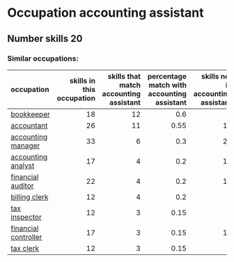 # Occupation accounting assistant
## Number skills 20
### Similar occupations:
| occupation                                      |   skills in this occupation |   skills that match accounting assistant |   percentage match with accounting assistant |   skills not in accounting assistant |
|:------------------------------------------------|----------------------------:|-----------------------------------------:|---------------------------------------------:|-------------------------------------:|
| [bookkeeper](bookkeeper.md)                     |                          18 |                                       12 |                                         0.6  |                                    6 |
| [accountant](accountant.md)                     |                          26 |                                       11 |                                         0.55 |                                   15 |
| [accounting manager](accounting_manager.md)     |                          33 |                                        6 |                                         0.3  |                                   27 |
| [accounting analyst](accounting_analyst.md)     |                          17 |                                        4 |                                         0.2  |                                   13 |
| [financial auditor](financial_auditor.md)       |                          22 |                                        4 |                                         0.2  |                                   18 |
| [billing clerk](billing_clerk.md)               |                          12 |                                        4 |                                         0.2  |                                    8 |
| [tax inspector](tax_inspector.md)               |                          12 |                                        3 |                                         0.15 |                                    9 |
| [financial controller](financial_controller.md) |                          17 |                                        3 |                                         0.15 |                                   14 |
| [tax clerk](tax_clerk.md)                       |                          12 |                                        3 |                                         0.15 |                                    9 |
